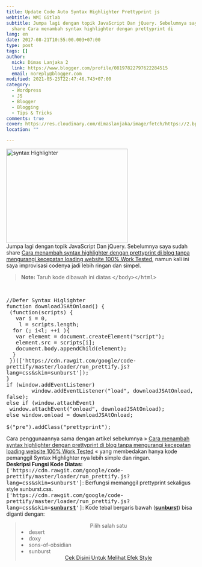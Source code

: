 ```yaml
---
title: Update Code Auto Syntax Highlighter Prettyprint js
webtitle: WMI Gitlab
subtitle: Jumpa lagi dengan topik JavaScript Dan jQuery. Sebelumnya saya sudah
  share Cara menambah syntax highlighter dengan prettyprint di
lang: en
date: 2017-08-21T10:55:00.003+07:00
type: post
tags: []
author:
  nick: Dimas Lanjaka 2
  link: https://www.blogger.com/profile/08197822797622284515
  email: noreply@blogger.com
modified: 2021-05-25T22:47:46.743+07:00
category:
  - Wordpress
  - JS
  - Blogger
  - Blogging
  - Tips & Tricks
comments: true
cover: https://res.cloudinary.com/dimaslanjaka/image/fetch/https://2.bp.blogspot.com/-gUVjKXD8MMM/WWHz7oK-SxI/AAAAAAAACVc/3uL5_0HdMNkvWyjyIAUcSYpVJIQxmIvnQCLcBGAs/s400/syntax%2Bhighlighting%2Bcode%2Bformatting.png
location: ""

---
```


<div class="">  <div>    <img src="https://res.cloudinary.com/dimaslanjaka/image/fetch/https://2.bp.blogspot.com/-gUVjKXD8MMM/WWHz7oK-SxI/AAAAAAAACVc/3uL5_0HdMNkvWyjyIAUcSYpVJIQxmIvnQCLcBGAs/s400/syntax%2Bhighlighting%2Bcode%2Bformatting.png" width="80%" height="250px" title="syntax Highlighter" alt="syntax Highlighter">  </div>  Jumpa lagi dengan topik JavaScript Dan jQuery. Sebelumnya saya sudah share <a alt="Cara menambah syntax highlighter dengan prettyprint di blog tanpa mengurangi kecepatan loading website 100% Work Tested" href="https://web-manajemen.blogspot.sg/2017/04/cara-menambah-syntax-highlighter-dengan.html" rel="follow" title="Cara menambah syntax highlighter dengan prettyprint di blog tanpa mengurangi kecepatan loading website 100% Work Tested">Cara menambah syntax highlighter dengan prettyprint di blog tanpa mengurangi kecepatan loading website 100% Work Tested</a>, namun kali ini saya improvisasi codenya jadi lebih ringan dan simpel. </div><blockquote>  <b>Note:</b> Taruh kode dibawah ini diatas <kbd>&lt;/body&gt;&lt;/html&gt;</kbd></blockquote><br><pre style="white-space: pre-wrap; word-wrap: break-word;">//Defer Syntax Higlighter<br>function downloadJSAtOnload() {<br> (function(scripts) {<br>   var i = 0,<br>    l = scripts.length;<br>  for (; i&lt;l; ++i ){<br>   var element = document.createElement("script");<br>   element.src = scripts[i];<br>   document.body.appendChild(element);<br>  }<br> })(['https://cdn.rawgit.com/google/code-prettify/master/loader/run_prettify.js?lang=css&amp;skin=sunburst']);<br>}<br>if (window.addEventListener)<br>        window.addEventListener("load", downloadJSAtOnload, false);<br>else if (window.attachEvent)<br> window.attachEvent("onload", downloadJSAtOnload);<br>else window.onload = downloadJSAtOnload;<br><br>$("pre").addClass("prettyprint");</pre>Cara penggunaannya sama dengan artikel sebelumnya »&nbsp;<a alt="Cara menambah syntax highlighter dengan prettyprint di blog tanpa mengurangi kecepatan loading website 100% Work Tested" href="/2017/04/cara-menambah-syntax-highlighter-dengan.html" rel="follow" title="Cara menambah syntax highlighter dengan prettyprint di blog tanpa mengurangi kecepatan loading website 100% Work Tested">Cara menambah syntax highlighter dengan prettyprint di blog tanpa mengurangi kecepatan loading website 100% Work Tested</a>&nbsp;« yang membedakan hanya kode pemanggil Syntax Highlighter nya lebih simple dan ringan.<br><b>Deskripsi Fungsi Kode Diatas:</b><br><kbd>['https://cdn.rawgit.com/google/code-prettify/master/loader/run_prettify.js?lang=css&amp;skin=sunburst']</kbd>: Berfungsi memanggil prettyprint sekaligus style sunburst.css.<br><kbd>['https://cdn.rawgit.com/google/code-prettify/master/loader/run_prettify.js?lang=css&amp;skin=<u><b>sunburst</b></u>']</kbd>: Kode tebal bergaris bawah (<b><u>sunburst</u></b>) bisa diganti dengan: <br><blockquote>  <center> Pilih salah satu</center>  <li>desert</li>  <li>doxy</li>  <li>sons-of-obsidian</li>  <li>sunburst</li>  <center>    <a alt="github" href="https://cdn.rawgit.com/google/code-prettify/master/styles/index.html" rel="noopener noreferer nofollow" title="github">Cek Disini Untuk Melihat Efek Style</a>  </center></blockquote>